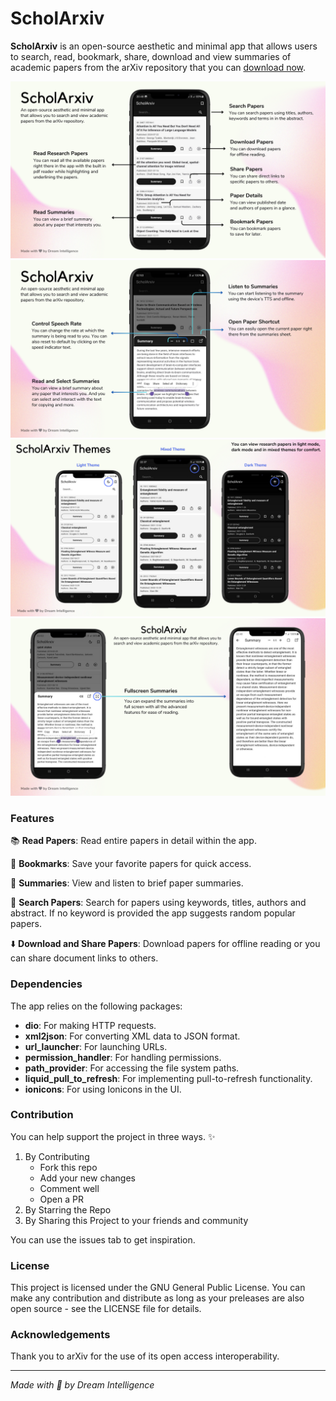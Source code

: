 # ScholArxiv

**ScholArxiv** is an open-source aesthetic and minimal app that allows users to search, read, bookmark, share, download and view summaries of academic papers from the arXiv repository that you can [download now](https://github.com/dagmawibabi/ScholArxiv/releases/download/v1.0.0/ScholArxiv.apk).

![](assets/banners/ScholArxiv.png)
![](assets/banners/ScholArxiv2.png)
![](assets/banners/ScholArxiv3.png)
![](assets/banners/ScholArxiv4.png)

### Features

📚 **Read Papers**: Read entire papers in detail within the app.

🔖 **Bookmarks**: Save your favorite papers for quick access.

📝 **Summaries**: View and listen to brief paper summaries.

🔎 **Search Papers**: Search for papers using keywords, titles, authors and abstract. If no keyword is provided the app suggests random popular papers.

⬇️ **Download and Share Papers**: Download papers for offline reading or you can share document links to others.

### Dependencies

The app relies on the following packages:

-   **dio**: For making HTTP requests.
-   **xml2json**: For converting XML data to JSON format.
-   **url_launcher**: For launching URLs.
-   **permission_handler**: For handling permissions.
-   **path_provider**: For accessing the file system paths.
-   **liquid_pull_to_refresh**: For implementing pull-to-refresh functionality.
-   **ionicons**: For using Ionicons in the UI.

### Contribution

You can help support the project in three ways. ✨

1. By Contributing
    - Fork this repo
    - Add your new changes
    - Comment well
    - Open a PR
1. By Starring the Repo
1. By Sharing this Project to your friends and community

You can use the issues tab to get inspiration.

### License

This project is licensed under the GNU General Public License. You can make any contribution and distribute as long as your preleases are also open source - see the LICENSE file for details.

### Acknowledgements

Thank you to arXiv for the use of its open access interoperability.

---

_Made with 🤍 by Dream Intelligence_
